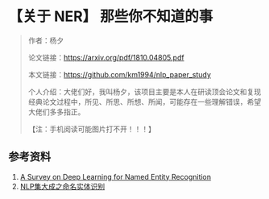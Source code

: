 # 【关于 NER】 那些你不知道的事

> 作者：杨夕
> 
> 论文链接：https://arxiv.org/pdf/1810.04805.pdf
> 
> 本文链接：https://github.com/km1994/nlp_paper_study
> 
> 个人介绍：大佬们好，我叫杨夕，该项目主要是本人在研读顶会论文和复现经典论文过程中，所见、所思、所想、所闻，可能存在一些理解错误，希望大佬们多多指正。
> 
> 【注：手机阅读可能图片打不开！！！】



 


## 参考资料

1. [A Survey on Deep Learning for Named Entity Recognition](https://arxiv.org/pdf/1812.09449.pdf)
2. [NLP集大成之命名实体识别](https://mp.weixin.qq.com/s?__biz=MzI4MDYzNzg4Mw==&mid=2247520685&idx=3&sn=aef975d579c190594a202abb8159513b&chksm=ebb7a979dcc0206f7b0aa745ddbae777fb84cd57481ed5697a12fccddca5be5d9f0010bc07ef&mpshare=1&scene=22&srcid=1231rtG7X3DlS9ZGf2XZJBSu&sharer_sharetime=1609377507173&sharer_shareid=da84f0d2d31380d783922b9e26cacfe2#rd)